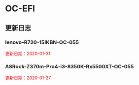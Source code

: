 # OC-EFI

## 更新日志



### lenovo-R720-15IKBN-OC-055

<font color= "#FF0000"  >更新日期：2020-01-31</font>



### ASRock-Z370m-Pro4-i3-8350K-Rx5500XT-OC-055

<font color= "#FF0000">更新日期：2020-01-27</font>

